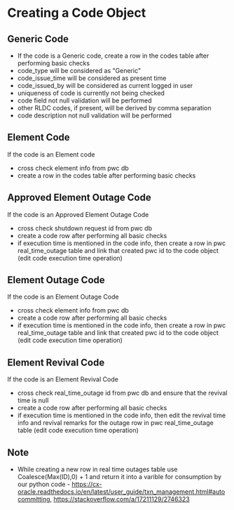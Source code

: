 # Creating a Code Object

## Generic Code
* If the code is a Generic code, create a row in the codes table after performing basic checks
* code_type will be considered as "Generic"
* code_issue_time will be considered as present time
* code_issued_by will be considered as current logged in user
* uniqueness of code is currently not being checked
* code field not null validation will be performed
* other RLDC codes, if present, will be derived by comma separation
* code description not null validation will be performed

## Element Code
If the code is an Element code
* cross check element info from pwc db
* create a row in the codes table after performing basic checks

## Approved Element Outage Code
If the code is an Approved Element Outage Code
* cross check shutdown request id from pwc db
* create a code row after performing all basic checks
* if execution time is mentioned in the code info, then create a row in pwc real_time_outage table and link that created pwc id to the code object (edit code execution time operation)

## Element Outage Code
If the code is an Element Outage Code
* cross check element info from pwc db
* create a code row after performing all basic checks
* if execution time is mentioned in the code info, then create a row in pwc real_time_outage table and link that created pwc id to the code object (edit code execution time operation)

## Element Revival Code
If the code is an Element Revival Code
* cross check real_time_outage id from pwc db and ensure that the revival time is null
* create a code row after performing all basic checks
* if execution time is mentioned in the code info, then edit the revival time info and revival remarks for the outage row in pwc real_time_outage table (edit code execution time operation)

## Note
* While creating a new row in real time outages table use Coalesce(Max(ID),0) + 1 and return it into a varible for consumption by our python code - https://cx-oracle.readthedocs.io/en/latest/user_guide/txn_management.html#autocommitting, 
https://stackoverflow.com/a/17211129/2746323